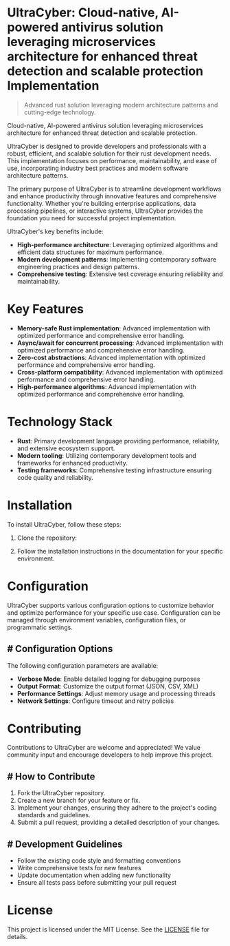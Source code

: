 <!-- fallback_UltraCyber_20250726103736_92795 -->

# UltraCyber: Cloud-native, AI-powered antivirus solution leveraging microservices architecture for enhanced threat detection and scalable protection Implementation
> Advanced rust solution leveraging modern architecture patterns and cutting-edge technology.

Cloud-native, AI-powered antivirus solution leveraging microservices architecture for enhanced threat detection and scalable protection.

UltraCyber is designed to provide developers and professionals with a robust, efficient, and scalable solution for their rust development needs. This implementation focuses on performance, maintainability, and ease of use, incorporating industry best practices and modern software architecture patterns.

The primary purpose of UltraCyber is to streamline development workflows and enhance productivity through innovative features and comprehensive functionality. Whether you're building enterprise applications, data processing pipelines, or interactive systems, UltraCyber provides the foundation you need for successful project implementation.

UltraCyber's key benefits include:

* **High-performance architecture**: Leveraging optimized algorithms and efficient data structures for maximum performance.
* **Modern development patterns**: Implementing contemporary software engineering practices and design patterns.
* **Comprehensive testing**: Extensive test coverage ensuring reliability and maintainability.

# Key Features

* **Memory-safe Rust implementation**: Advanced implementation with optimized performance and comprehensive error handling.
* **Async/await for concurrent processing**: Advanced implementation with optimized performance and comprehensive error handling.
* **Zero-cost abstractions**: Advanced implementation with optimized performance and comprehensive error handling.
* **Cross-platform compatibility**: Advanced implementation with optimized performance and comprehensive error handling.
* **High-performance algorithms**: Advanced implementation with optimized performance and comprehensive error handling.

# Technology Stack

* **Rust**: Primary development language providing performance, reliability, and extensive ecosystem support.
* **Modern tooling**: Utilizing contemporary development tools and frameworks for enhanced productivity.
* **Testing frameworks**: Comprehensive testing infrastructure ensuring code quality and reliability.

# Installation

To install UltraCyber, follow these steps:

1. Clone the repository:


2. Follow the installation instructions in the documentation for your specific environment.

# Configuration

UltraCyber supports various configuration options to customize behavior and optimize performance for your specific use case. Configuration can be managed through environment variables, configuration files, or programmatic settings.

## # Configuration Options

The following configuration parameters are available:

* **Verbose Mode**: Enable detailed logging for debugging purposes
* **Output Format**: Customize the output format (JSON, CSV, XML)
* **Performance Settings**: Adjust memory usage and processing threads
* **Network Settings**: Configure timeout and retry policies

# Contributing

Contributions to UltraCyber are welcome and appreciated! We value community input and encourage developers to help improve this project.

## # How to Contribute

1. Fork the UltraCyber repository.
2. Create a new branch for your feature or fix.
3. Implement your changes, ensuring they adhere to the project's coding standards and guidelines.
4. Submit a pull request, providing a detailed description of your changes.

## # Development Guidelines

* Follow the existing code style and formatting conventions
* Write comprehensive tests for new features
* Update documentation when adding new functionality
* Ensure all tests pass before submitting your pull request

# License

This project is licensed under the MIT License. See the [LICENSE](https://github.com/marcmotta/UltraCyber/blob/main/LICENSE) file for details.
